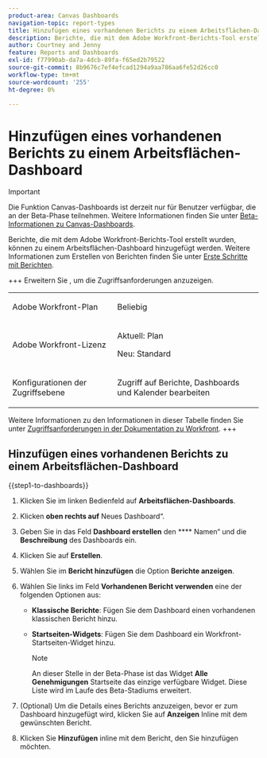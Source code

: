 ```yaml
---
product-area: Canvas Dashboards
navigation-topic: report-types
title: Hinzufügen eines vorhandenen Berichts zu einem Arbeitsflächen-Dashboard
description: Berichte, die mit dem Adobe Workfront-Berichts-Tool erstellt wurden, können zu einem Arbeitsflächen-Dashboard hinzugefügt werden.
author: Courtney and Jenny
feature: Reports and Dashboards
exl-id: f77990ab-da7a-4dcb-89fa-f65ed2b79522
source-git-commit: 8b9676c7ef4efcad1294a9aa786aa6fe52d26cc0
workflow-type: tm+mt
source-wordcount: '255'
ht-degree: 0%

---
```


# Hinzufügen eines vorhandenen Berichts zu einem Arbeitsflächen-Dashboard

>[!IMPORTANT]
>
>Die Funktion Canvas-Dashboards ist derzeit nur für Benutzer verfügbar, die an der Beta-Phase teilnehmen. Weitere Informationen finden Sie unter [Beta-Informationen zu Canvas-Dashboards](/help/quicksilver/product-announcements/betas/canvas-dashboards-beta/canvas-dashboards-beta-information.md).

Berichte, die mit dem Adobe Workfront-Berichts-Tool erstellt wurden, können zu einem Arbeitsflächen-Dashboard hinzugefügt werden. Weitere Informationen zum Erstellen von Berichten finden Sie unter [Erste Schritte mit Berichten](/help/quicksilver/reports-and-dashboards/reports/reporting/get-started-reports-workfront.md).

+++ Erweitern Sie , um die Zugriffsanforderungen anzuzeigen.

<table style="table-layout:auto"> 
<col> 
</col> 
<col> 
</col> 
<tbody> 
<tr> 
   <td role="rowheader"><p>Adobe Workfront-Plan</p></td> 
   <td> 
<p>Beliebig </p> 
   </td> 
<tr> 
 <tr> 
   <td role="rowheader"><p>Adobe Workfront-Lizenz</p></td> 
   <td> 
<p>Aktuell: Plan </p> 
<p>Neu: Standard</p> 
   </td> 
   </tr> 
  </tr> 
  <tr> 
   <td role="rowheader"><p>Konfigurationen der Zugriffsebene</p></td> 
   <td><p>Zugriff auf Berichte, Dashboards und Kalender bearbeiten</p>
  </td> 
  </tr>  
</tbody> 
</table>

Weitere Informationen zu den Informationen in dieser Tabelle finden Sie unter [Zugriffsanforderungen in der Dokumentation zu Workfront](/help/quicksilver/administration-and-setup/add-users/access-levels-and-object-permissions/access-level-requirements-in-documentation.md).
+++

## Hinzufügen eines vorhandenen Berichts zu einem Arbeitsflächen-Dashboard

{{step1-to-dashboards}}

1. Klicken Sie im linken Bedienfeld auf **Arbeitsflächen-Dashboards**.

1. Klicken **oben rechts auf** Neues Dashboard“.

1. Geben Sie in das Feld **Dashboard erstellen** den **** Namen“ und die **Beschreibung** des Dashboards ein.

1. Klicken Sie auf **Erstellen**.

1. Wählen Sie im **Bericht hinzufügen** die Option **Berichte anzeigen**.

1. Wählen Sie links im Feld **Vorhandenen Bericht verwenden** eine der folgenden Optionen aus:

   * **Klassische Berichte**: Fügen Sie dem Dashboard einen vorhandenen klassischen Bericht hinzu.

   * **Startseiten-Widgets**: Fügen Sie dem Dashboard ein Workfront-Startseiten-Widget hinzu.

     >[!NOTE]
     >
     > An dieser Stelle in der Beta-Phase ist das Widget **Alle Genehmigungen** Startseite das einzige verfügbare Widget. Diese Liste wird im Laufe des Beta-Stadiums erweitert.

1. (Optional) Um die Details eines Berichts anzuzeigen, bevor er zum Dashboard hinzugefügt wird, klicken Sie auf **Anzeigen** Inline mit dem gewünschten Bericht.

1. Klicken Sie **Hinzufügen** inline mit dem Bericht, den Sie hinzufügen möchten.

